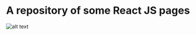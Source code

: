 # A repository of some React JS pages
![alt text](https://cdn-images-1.medium.com/max/1400/1*yk5D5cQB3jd7EiPzrDrD5w.png)
